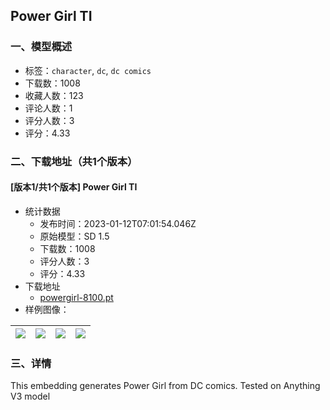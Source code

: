 ## Power Girl TI
### 一、模型概述

- 标签：`character`, `dc`, `dc comics`
- 下载数：1008
- 收藏人数：123
- 评论人数：1
- 评分人数：3
- 评分：4.33

### 二、下载地址（共1个版本）

#### [版本1/共1个版本] Power Girl TI

- 统计数据
  - 发布时间：2023-01-12T07:01:54.046Z
  - 原始模型：SD 1.5
  - 下载数：1008
  - 评分人数：3
  - 评分：4.33
- 下载地址
  - [powergirl-8100.pt](https://civitai.com/api/download/models/4973)
- 样例图像：

| <img src="https://image.civitai.com/xG1nkqKTMzGDvpLrqFT7WA/ee14b0f3-48f2-44d7-8e2e-bab785b5c900/width=450/36001.jpeg" /> | <img src="https://image.civitai.com/xG1nkqKTMzGDvpLrqFT7WA/d3856a05-b36c-44a1-4352-9951f0861800/width=450/36006.jpeg" /> | <img src="https://image.civitai.com/xG1nkqKTMzGDvpLrqFT7WA/7d41e72c-0e54-4b14-70ee-133398b98900/width=450/36005.jpeg" /> | <img src="https://image.civitai.com/xG1nkqKTMzGDvpLrqFT7WA/9e4a0cb8-d135-46e6-5c59-9c90b3394600/width=450/36004.jpeg" /> |
| ---- | ---- | ---- | ---- |


### 三、详情
<p>This embedding generates Power Girl from DC comics. Tested on Anything V3 model</p>